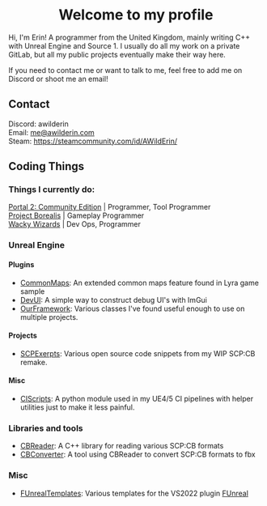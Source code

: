 <h1 align="center">Welcome to my profile</h1>

Hi, I'm Erin! A programmer from the United Kingdom, mainly writing C++ with Unreal Engine and Source 1.
I usually do all my work on a private GitLab, but all my public projects eventually make their way here.

If you need to contact me or want to talk to me, feel free to add me on Discord or shoot me an email!

## Contact
Discord: awilderin <br>
Email: me@awilderin.com <br>
Steam: https://steamcommunity.com/id/AWildErin/ <br>

## Coding Things

### Things I currently do:
[Portal 2: Community Edition](https://portal2communityedition.com) | Programmer, Tool Programmer <br>
[Project Borealis](https://projectborealis.com/) | Gameplay Programmer <br>
[Wacky Wizards](https://github.com/WackyWizards) | Dev Ops, Programmer <br>

### Unreal Engine
#### Plugins
- [CommonMaps](https://github.com/AWildErin/commonmaps): An extended common maps feature found in Lyra game sample
- [DevUI](https://github.com/AWildErin/devui): A simple way to construct debug UI's with ImGui
- [OurFramework](https://github.com/AWildErin/ourframework): Various classes I've found useful enough to use on multiple projects.
#### Projects
- [SCPExerpts](https://github.com/AWildErin/scpexcerpts): Various open source code snippets from my WIP SCP:CB remake.
#### Misc
- [CIScripts](https://github.com/AWildErin/ciscripts): A python module used in my UE4/5 CI pipelines with helper utilities just to make it less painful.

### Libraries and tools
- [CBReader](https://github.com/AWildErin/cbreader): A C++ library for reading various SCP:CB formats
- [CBConverter](https://github.com/AWildErin/cbconverter): A tool using CBReader to convert SCP:CB formats to fbx

### Misc
- [FUnrealTemplates](https://github.com/AWildErin/funrealtemplates): Various templates for the VS2022 plugin [FUnreal](https://github.com/fdefelici/vs-funreal)
